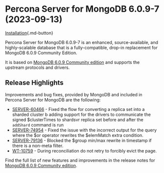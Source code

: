 # Percona Server for MongoDB 6.0.9-7 (2023-09-13)

[Installation](../install/index.md){.md-button}


Percona Server for MongoDB 6.0.9-7 is an enhanced, source-available, and highly-scalable database that is a
fully-compatible, drop-in replacement for MongoDB 6.0.9 Community Edition.

It is based on [MongoDB 6.0.9 Community edition](https://www.mongodb.com/docs/v6.0/release-notes/6.0/#6.0.9---aug-14--2023) and supports the upstream protocols and drivers.


## Release Highlights

Improvements and bug fixes, provided by MongoDB and included in Percona Server for MongoDB are the following:

* [SERVER-60466](https://jira.mongodb.org/browse/SERVER-60466) - Fixed the flow for converting a replica set into a sharded cluster b adding support for the drivers to communicate the signed $clusterTimes to shardsvr replica set before and after the `addShard` command is run 
* [SERVER-74954](https://jira.mongodb.org/browse/SERVER-74954) - Fixed the issue with the incorrect output for the query where the $or operator rewrites the $elemMatch extra condition.
* [SERVER-79136](https://jira.mongodb.org/browse/SERVER-79136) - Blocked the $group min/max rewrite in timestamp if there is a non-meta filter.
* [WT-10759](https://jira.mongodb.org/browse/WT-10759) - During reconciliation do not retry to forcibly evict the page.


Find the full list of new features and improvements in the release notes for [MongoDB 6.0.9 Community edition](https://www.mongodb.com/docs/v6.0/release-notes/6.0/#6.0.9---aug-14--2023).




